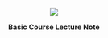<p align='center'>
  <a href="https://github.com/JSeong2024/2025-MYPAUL-PYTHONEDU/tree/main/PYTHON-2025-09/Basic/Lecture">
    <img src="https://capsule-render.vercel.app/api?type=soft&color=auto&text=기초%20과정%20강의%20노트&fontSize=40&animation=twinkling"/>
  </a>
</p>


<p align="center">
  <b>Basic Course Lecture Note</b>
</p>
